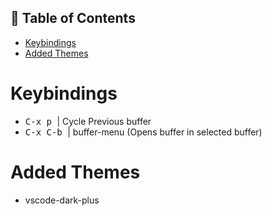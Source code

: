 ## 🚩 Table of Contents

- [Keybindings](#-Keybindings)
- [Added Themes](#Added-Themes)

# Keybindings
* <kbd> C-x p </kbd>    | Cycle Previous buffer
* <kbd> C-x C-b </kbd>  | buffer-menu (Opens buffer in selected buffer)

# Added Themes
* vscode-dark-plus
